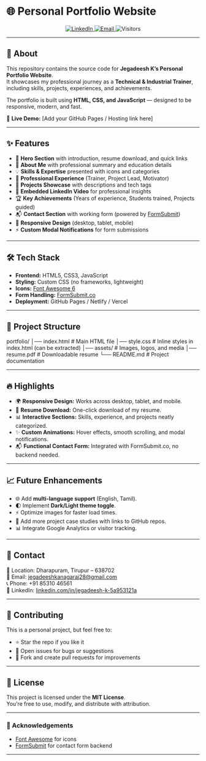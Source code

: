 # 🌐 Personal Portfolio Website  


<p align="center">
  
  <a href="https://linkedin.com/in/jegadeesh-k-5a953121a">
    <img src="https://img.shields.io/badge/LinkedIn-Connect-blue?style=for-the-badge&logo=linkedin" alt="LinkedIn"/>
  </a>
  <a href="mailto:jegadeeshkanagaraj28@gmail.com">
    <img src="https://img.shields.io/badge/Email-Contact-green?style=for-the-badge&logo=gmail" alt="Email"/>
  </a>
  <img src="https://komarev.com/ghpvc/?username=your-username&label=Visitors&color=orange&style=for-the-badge" alt="Visitors"/>
</p>

---

## 👋 About

This repository contains the source code for **Jegadeesh K’s Personal Portfolio Website**.  
It showcases my professional journey as a **Technical & Industrial Trainer**, including skills, projects, experiences, and achievements.  

The portfolio is built using **HTML, CSS, and JavaScript** — designed to be responsive, modern, and fast.  

🔗 **Live Demo:** [Add your GitHub Pages / Hosting link here]

---

## ✨ Features

- 📌 **Hero Section** with introduction, resume download, and quick links  
- 🙋 **About Me** with professional summary and education details  
- 💡 **Skills & Expertise** presented with icons and categories  
- 🏢 **Professional Experience** (Trainer, Project Lead, Motivator)  
- 📂 **Projects Showcase** with descriptions and tech tags  
- 🎥 **Embedded LinkedIn Video** for professional insights  
- 🏆 **Key Achievements** (Years of experience, Students trained, Projects guided)  
- 📬 **Contact Section** with working form (powered by [FormSubmit](https://formsubmit.co))  
- 🎨 **Responsive Design** (desktop, tablet, mobile)  
- ⚡ **Custom Modal Notifications** for form submissions  

---

## 🛠️ Tech Stack

- **Frontend:** HTML5, CSS3, JavaScript  
- **Styling:** Custom CSS (no frameworks, lightweight)  
- **Icons:** [Font Awesome 6](https://fontawesome.com/)  
- **Form Handling:** [FormSubmit.co](https://formsubmit.co/)  
- **Deployment:** GitHub Pages / Netlify / Vercel  

---

## 📂 Project Structure

portfolio/
│── index.html # Main HTML file
│── style.css # Inline styles in index.html (can be extracted)
│── assets/ # Images, logos, and media
│── resume.pdf # Downloadable resume
└── README.md # Project documentation



---

## 🔥 Highlights

- 🌍 **Responsive Design:** Works across desktop, tablet, and mobile.  
- 📄 **Resume Download:** One-click download of my resume.  
- 📊 **Interactive Sections:** Skills, experience, and projects neatly categorized.  
- ✨ **Custom Animations:** Hover effects, smooth scrolling, and modal notifications.  
- 📬 **Functional Contact Form:** Integrated with FormSubmit.co, no backend needed.  

---

## 📈 Future Enhancements

- 🌐 Add **multi-language support** (English, Tamil).  
- 🌓 Implement **Dark/Light theme toggle**.  
- ⚡ Optimize images for faster load times.  
- 🔗 Add more project case studies with links to GitHub repos.  
- 📊 Integrate Google Analytics or visitor tracking.  

---

## 📝 Contact

📍 Location: Dharapuram, Tirupur – 638702  
📧 Email: [jegadeeshkanagaraj28@gmail.com](mailto:jegadeeshkanagaraj28@gmail.com)  
📞 Phone: +91 85310 46561  
🔗 LinkedIn: [linkedin.com/in/jegadeesh-k-5a953121a](https://linkedin.com/in/jegadeesh-k-5a953121a)  

---

## 🤝 Contributing

This is a personal project, but feel free to:
- ⭐ Star the repo if you like it  
- 🐛 Open issues for bugs or suggestions  
- 🔀 Fork and create pull requests for improvements  

---

## 📄 License

This project is licensed under the **MIT License**.  
You’re free to use, modify, and distribute with attribution.  

---

### 🙌 Acknowledgements
- [Font Awesome](https://fontawesome.com/) for icons  
- [FormSubmit](https://formsubmit.co/) for contact form backend  

---
